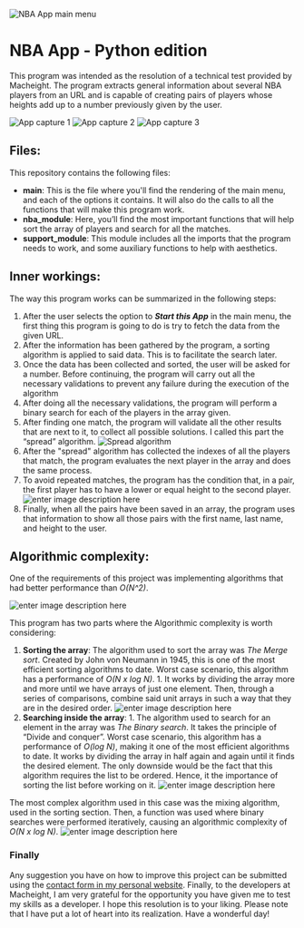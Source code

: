 ![NBA App main menu](https://res.cloudinary.com/arnaldo10cisne/image/upload/v1636860311/nba_app_python/nba_python1_bzdclz.png)

# NBA App - Python edition

This program was intended as the resolution of a technical test provided by Macheight. The program extracts general information about several NBA players from an URL and is capable of creating pairs of players whose heights add up to a number previously given by the user.

![App capture 1](https://res.cloudinary.com/arnaldo10cisne/image/upload/v1636860526/nba_app_python/nba_python2_nxrg37.png)
![App capture 2](https://res.cloudinary.com/arnaldo10cisne/image/upload/v1636860526/nba_app_python/nba_python3_-_copia_r13anf.png)
![App capture 3](https://res.cloudinary.com/arnaldo10cisne/image/upload/v1636860526/nba_app_python/nba_python4_txpa5g.png)

## Files:
This repository contains the following files:

- **main**:  This is the file where you'll find the rendering of the main menu, and each of the options it contains. It will also do the calls to all the functions that will make this program work.
- **nba_module**: Here, you’ll find the most important functions that will help sort the array of players and search for all the matches.
- **support_module**: This module includes all the imports that the program needs to work, and some auxiliary functions to help with aesthetics.

## Inner workings:
The way this program works can be summarized in the following steps:

 1. After the user selects the option to ***Start this App*** in the main menu, the first thing this program is going to do is try to fetch the data from the given URL.
 2. After the information has been gathered by the program, a sorting algorithm is applied to said data. This is to facilitate the search later.
 3. Once the data has been collected and sorted, the user will be asked for a number. Before continuing, the program will carry out all the necessary validations to prevent any failure during the execution of the algorithm
 4. After doing all the necessary validations, the program will perform a binary search for each of the players in the array given. 
 5. After finding one match, the program will validate all the other results that are next to it, to collect all possible solutions. I called this part the “spread” algorithm.
 ![Spread algorithm](https://res.cloudinary.com/arnaldo10cisne/image/upload/v1636863263/nba_app_python/nba_graphic1_sr9yh2.png)
 6.  After the "spread" algorithm has collected the indexes of all the players that match, the program evaluates the next player in the array and does the same process.
 7. To avoid repeated matches, the program has the condition that, in a pair, the first player has to have a lower or equal height to the second player.
 ![enter image description here](https://res.cloudinary.com/arnaldo10cisne/image/upload/v1636863762/nba_app_python/nba_graphic2_t2ohhi.png)
 8. Finally, when all the pairs have been saved in an array, the program uses that information to show all those pairs with the first name, last name, and height to the user.

## Algorithmic complexity:
One of the requirements of this project was implementing algorithms that had better performance than *O(N^2)*. 

![enter image description here](https://3.bp.blogspot.com/-Frcylha7Spw/XA51cet8wkI/AAAAAAAACpg/RKrCC5gDtOofmPfCrFNM_UF83BY9AlI3QCLcBGAs/s1600/big-o-complexity-chart.png)

This program has two parts where the Algorithmic complexity is worth considering:

 1. **Sorting the array**: The algorithm used to sort the array was *The Merge sort*. Created by John von Neumann in 1945, this is one of the most efficient sorting algorithms to date. Worst case scenario, this algorithm has a performance of *O(N x log N)*. 1.  It works by dividing the array more and more until we have arrays of just one element. Then, through a series of comparisons, combine said unit arrays in such a way that they are in the desired order. 
 ![enter image description here](https://upload.wikimedia.org/wikipedia/commons/thumb/c/cc/Merge-sort-example-300px.gif/220px-Merge-sort-example-300px.gif)
 2. **Searching inside the array**: 1.  The algorithm used to search for an element in the array was _The Binary search_. It takes the principle of “Divide and conquer”. Worst case scenario, this algorithm has a performance of _O(log N)_, making it one of the most efficient algorithms to date. It works by dividing the array in half again and again until it finds the desired element. The only downside would be the fact that this algorithm requires the list to be ordered. Hence, it the importance of sorting the list before working on it.
 ![enter image description here](https://blog.penjee.com/wp-content/uploads/2015/04/binary-and-linear-search-animations.gif)

The most complex algorithm used in this case was the mixing algorithm, used in the sorting section. Then, a function was used where binary searches were performed iteratively, causing an algorithmic complexity of *O(N x log N)*. ![enter image description here](https://res.cloudinary.com/arnaldo10cisne/image/upload/v1636866062/nba_app_python/nba_graphic3_fu9b0w.png)

### Finally

Any suggestion you have on how to improve this project can be submitted using the  [contact form in my personal website](https://www.arnaldocisneros.com/contact). Finally, to the developers at Macheight, I am very grateful for the opportunity you have given me to test my skills as a developer. I hope this resolution is to your liking. Please note that I have put a lot of heart into its realization. Have a wonderful day!